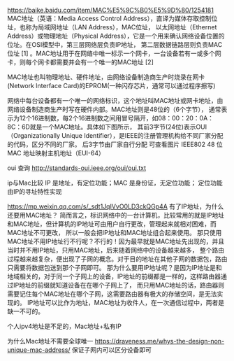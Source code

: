 https://baike.baidu.com/item/MAC%E5%9C%B0%E5%9D%80/1254181
MAC地址（英语：Media Access Control Address），直译为媒体存取控制位址，也称为局域网地址（LAN Address），MAC位址，
以太网地址（Ethernet Address）或物理地址（Physical Address），它是一个用来确认网络设备位置的位址。在OSI模型中，第三层网络层负责IP地址，
第二层数据链路层则负责MAC位址 [1]  。MAC地址用于在网络中唯一标示一个网卡，一台设备若有一或多个网卡，则每个网卡都需要并会有一个唯一的MAC地址 [2]

MAC地址也叫物理地址、硬件地址，由网络设备制造商生产时烧录在网卡(Network lnterface Card)的EPROM(一种闪存芯片，通常可以通过程序擦写)




网络中每台设备都有一个唯一的网络标识，这个地址叫MAC地址或网卡地址，由网络设备制造商生产时写在硬件内部。MAC地址则是48位的（6个字节），
通常表示为12个16进制数，每2个16进制数之间用冒号隔开，如08：00：20：0A：8C：6D就是一个MAC地址。具体如下图所示，
其前3字节(24位)表示OUI（Organizationally Unique Identifier），是IEEE的注册管理机构给不同厂家分配的代码，区分不同的厂家。
后3字节由厂家自行分配
可查看图片  IEEE802 48 位 MAC 地址映射主机地址（EUI-64）

oui 查询 http://standards-oui.ieee.org/oui/oui.txt


ip与Mac比较
IP 是地址，有定位功能；MAC 是身份证，无定位功能；   定位功能由IP的寻址特性实现

https://mp.weixin.qq.com/s/_sdt1JqIVvO0LD3ckQGp4A
有了IP地址，为什么还要用MAC地址？
简而言之，标识网络中的一台计算机，比较常用的就是IP地址和MAC地址，但计算机的IP地址可由用户自行更改，管理起来就相对困难，而MAC地址不可更改，
   所以一般会把IP地址和MAC地址组合起来使用。
那只使用MAC地址不用IP地址行不行呢？不行的！因为最早就是MAC地址先出现的，并且当时并不用IP地址，只用MAC地址，后来随着网络中的设备越来越多，
   整个路由过程越来越复杂，便出现了子网的概念。对于目的地址在其他子网的数据包，路由只需要将数据包送到那个子网即可。
那为什么要用IP地址呢？是因为IP地址是和地域相关的，对于同一个子网上的设备，IP地址的前缀都是一样的，这样路由器通过IP地址的前缀就知道设备在在哪个子网上了，
    而只用MAC地址的话，路由器则需要记住每个MAC地址在哪个子网，这需要路由器有极大的存储空间，是无法实现的。
IP地址可以比作为地址，MAC地址为收件人，在一次通信过程中，两者是缺一不可的。

个人ipv4地址是不足的，Mac地址+私有IP


为什么Mac地址不需要全球唯一
https://draveness.me/whys-the-design-non-unique-mac-address/
保证子网内可以区分设备即可